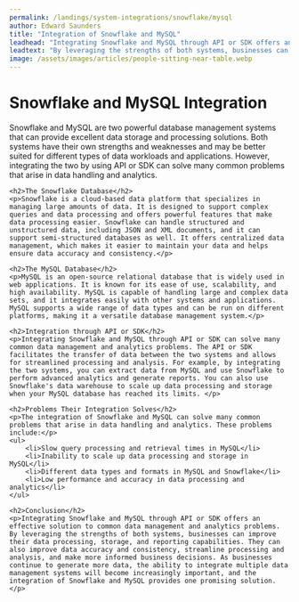 ```yaml
---
permalink: /landings/system-integrations/snowflake/mysql
author: Edward Saunders
title: "Integration of Snowflake and MySQL"
leadhead: "Integrating Snowflake and MySQL through API or SDK offers an effective solution to common data management and analytics problems"
leadtext: "By leveraging the strengths of both systems, businesses can improve their data processing, storage, and reporting capabilities. They can also improve data accuracy and consistency, streamline processing and analysis, and make more informed business decisions. As businesses continue to generate more data, the ability to integrate multiple data management systems will become increasingly important, and the integration of Snowflake and MySQL provides one promising solution."
image: /assets/images/articles/people-sitting-near-table.webp
---
```

<div class="arttext">	<h1>Snowflake and MySQL Integration</h1>
	<p>Snowflake and MySQL are two powerful database management systems that can provide excellent data storage and processing solutions. Both systems have their own strengths and weaknesses and may be better suited for different types of data workloads and applications. However, integrating the two by using API or SDK can solve many common problems that arise in data handling and analytics. </p>

	<h2>The Snowflake Database</h2>
	<p>Snowflake is a cloud-based data platform that specializes in managing large amounts of data. It is designed to support complex queries and data processing and offers powerful features that make data processing easier. Snowflake can handle structured and unstructured data, including JSON and XML documents, and it can support semi-structured databases as well. It offers centralized data management, which makes it easier to maintain your data and helps ensure data accuracy and consistency.</p>

	<h2>The MySQL Database</h2>
	<p>MySQL is an open-source relational database that is widely used in web applications. It is known for its ease of use, scalability, and high availability. MySQL is capable of handling large and complex data sets, and it integrates easily with other systems and applications. MySQL supports a wide range of data types and can be run on different platforms, making it a versatile database management system.</p>

	<h2>Integration through API or SDK</h2>
	<p>Integrating Snowflake and MySQL through API or SDK can solve many common data management and analytics problems. The API or SDK facilitates the transfer of data between the two systems and allows for streamlined processing and analysis. For example, by integrating the two systems, you can extract data from MySQL and use Snowflake to perform advanced analytics and generate reports. You can also use Snowflake's data warehouse to scale up data processing and storage when your MySQL database has reached its limits. </p>

	<h2>Problems Their Integration Solves</h2>
	<p>The integration of Snowflake and MySQL can solve many common problems that arise in data handling and analytics. These problems include:</p>
	<ul>
		<li>Slow query processing and retrieval times in MySQL</li>
		<li>Inability to scale up data processing and storage in MySQL</li>
		<li>Different data types and formats in MySQL and Snowflake</li>
		<li>Low performance and accuracy in data processing and analytics</li>
	</ul>

	<h2>Conclusion</h2>
	<p>Integrating Snowflake and MySQL through API or SDK offers an effective solution to common data management and analytics problems. By leveraging the strengths of both systems, businesses can improve their data processing, storage, and reporting capabilities. They can also improve data accuracy and consistency, streamline processing and analysis, and make more informed business decisions. As businesses continue to generate more data, the ability to integrate multiple data management systems will become increasingly important, and the integration of Snowflake and MySQL provides one promising solution. </p>
</div>